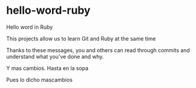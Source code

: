 hello-word-ruby
===============

Hello word in Ruby

This projects allow us to learn Git and Ruby at the same time

Thanks to these messages, you and others can read through commits and understand what you’ve done and why.

Y mas cambios. Hasta en la sopa

Pues lo dicho mascambios
